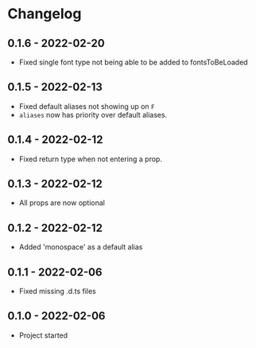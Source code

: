 # Changelog

<!-- Template, # for major version, ## for minor and patch

# 1.0.0 (YYYY-MM-DD)
### Added
*
### Changed
*
### Fixed
*
-->

## 0.1.6 - 2022-02-20
* Fixed single font type not being able to be added to fontsToBeLoaded

## 0.1.5 - 2022-02-13
* Fixed default aliases not showing up on `F`
* `aliases` now has priority over default aliases.

## 0.1.4 - 2022-02-12
* Fixed return type when not entering a prop.

## 0.1.3 - 2022-02-12
* All props are now optional

## 0.1.2 - 2022-02-12
* Added 'monospace' as a default alias

## 0.1.1 - 2022-02-06
* Fixed missing .d.ts files

## 0.1.0 - 2022-02-06

* Project started
